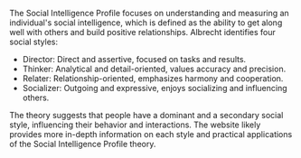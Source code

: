 The Social Intelligence Profile focuses on understanding and measuring an individual's social intelligence, which is defined as the ability to get along well with others and build positive relationships. Albrecht identifies four social styles:

- Director: Direct and assertive, focused on tasks and results.
- Thinker: Analytical and detail-oriented, values accuracy and precision.
- Relater: Relationship-oriented, emphasizes harmony and cooperation.
- Socializer: Outgoing and expressive, enjoys socializing and influencing others.

The theory suggests that people have a dominant and a secondary social style, influencing their behavior and interactions. The website likely provides more in-depth information on each style and practical applications of the Social Intelligence Profile theory.
